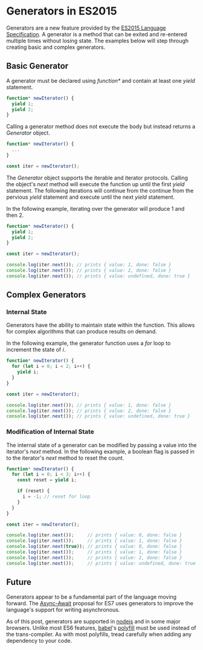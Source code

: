 # Generators in ES2015

Generators are a new feature provided by the [ES2015 Language Specification](http://www.ecma-international.org/ecma-262/6.0/#). A generator is a method that can be exited and re-entered multiple times without losing state. The examples below will step through creating basic and complex generators.

## Basic Generator

A generator must be declared using _function*_ and contain at least one _yield_ statement.

```javascript
function* newIterator() {
  yield 1;
  yield 2;
}
```

Calling a generator method does not execute the body but instead returns a _Generator_ object.

```javascript
function* newIterator() {
  ...
}

const iter = newIterator();
```

The _Generator_ object supports the iterable and iterator protocols. Calling the object's _next_ method will execute the function up until the first _yield_ statement. The following iterations will continue from the continue from the pervious _yield_ statement and execute until the next _yield_ statement.

In the following example, iterating over the generator will produce 1 and then 2.

```javascript
function* newIterator() {
  yield 1;
  yield 2;
}

const iter = newIterator();

console.log(iter.next()); // prints { value: 1, done: false }
console.log(iter.next()); // prints { value: 2, done: false }
console.log(iter.next()); // prints { value: undefined, done: true }
```
## Complex Generators

### Internal State

Generators have the ability to maintain state within the function. This allows for complex algorithms that can produce results on demand.

In the following example, the generator function uses a _for_ loop to increment the state of _i_.

```javascript
function* newIterator() {
  for (let i = 0; i < 2; i++) {
    yield i;
  }
}

const iter = newIterator();

console.log(iter.next()); // prints { value: 1, done: false }
console.log(iter.next()); // prints { value: 2, done: false }
console.log(iter.next()); // prints { value: undefined, done: true }
```

### Modification of Internal State

The internal state of a generator can be modified by passing a value into the iterator's _next_ method. In the following example, a boolean flag is passed in to the iterator's _next_ method to reset the count.

```javascript
function* newIterator() {
  for (let i = 0; i < 3; i++) {
    const reset = yield i;

    if (reset) {
      i = -1; // reset for loop
    }
  }
}

const iter = newIterator();

console.log(iter.next());     // prints { value: 0, done: false }
console.log(iter.next());     // prints { value: 1, done: false }
console.log(iter.next(true)); // prints { value: 0, done: false }
console.log(iter.next());     // prints { value: 1, done: false }
console.log(iter.next());     // prints { value: 2, done: false }
console.log(iter.next());     // prints { value: undefined, done: true }
```

## Future

Generators appear to be a fundamental part of the language moving forward. The [Async-Await](http://tc39.github.io/ecmascript-asyncawait/) proposal for ES7 uses generators to improve the language's support for writing asynchronous.

As of this post, generators are supported in [nodejs](https://nodejs.org/en/) and in some major browsers. Unlike most ES6 features, [babel](https://babeljs.io)'s [polyfill](https://babeljs.io/docs/usage/polyfill) must be used instead of the trans-compiler. As with most polyfills, tread carefully when adding any dependency to your code.
